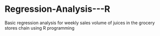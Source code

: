 # Regression-Analysis---R
Basic regression analysis for weekly sales volume of juices in the grocery stores chain using R programming
